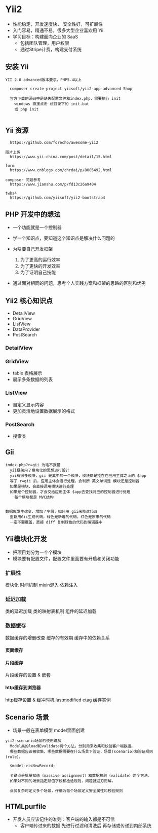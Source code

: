 # Yii2
* 性能稳定，开发速度快， 安全性好，可扩展性
* 入门容易，精通不易，很多大型企业喜欢用 Yii
* 学习目标：构建面向企业的 SaaS
  * 包括团队管理，用户权限
  * 通过Stripe计费，构建支付系统


## 安装 Yii
```
YII 2.0 advanced版本要求，PHP5.4以上

  composer create-project yiisoft/yii2-app-advanced Shop
  
  官方下载的源码中是缺失配置文件和index.php，需要执行 init
    windows 直接点击 根目录下的 init.bat
    或 php init
  
```


## Yii 资源
```
  https://github.com/forecho/awesome-yii2

图片上传
  https://www.yii-china.com/post/detail/15.html
  
form
  https://www.cnblogs.com/chrdai/p/8005492.html
  
composer 问题参考
  https://www.jianshu.com/p/fd13c26a9404

twbs4
  https://github.com/yiisoft/yii2-bootstrap4

```


## PHP 开发中的想法
* 一个功能就是一个控制器
* 学一个知识点，要知道这个知识点是解决什么问题的
* 为啥要自己开发框架
  1. 为了更高的运行效率
  2. 为了更快的开发效率
  3. 为了证明自己技能

* 通过面对相同的问题，思考个人实践方案和框架的思路的区别和优劣


## Yii2 核心知识点
* DetailView
* GridView
* ListView
* DataProvider
* PostSearch

### DetailView

### GridView
  * table 表格展示
  * 展示多条数据的列表

### ListView
  * 自定义显示内容
  * 更加灵活地设置数据展示的格式

### PostSearch
  * 搜索类


## Gii
```
index.php?r=gii 为啥不报错
  yii框架用了模块化的思想进行设计
  yii有很多模块，gii 是其中的一个模块，模块都是挂在在应用主体之上的 $app
  写了 r=gii 后，应用主体会进行处理，会判断 英文单词是 模块还是控制器
  如果是模块，会直接调用模块进行处理
  如果是个控制器，才会交给应用主体 $app去查找对应的控制器进行处理
    每个模块都是 MVC结构


数据库发生改变，增加了字段，如何用 gii来修改代码
  重新用Gii生成代码，绿色是新增的代码，红色是原来的代码
  一定不要覆盖，直接 diff 复制绿色的代码到编辑器中
```


## Yii模块化开发
* 把项目划分为一个个模块
* 模块要有配置文件，配置文件里面要有开启和关闭功能


### 扩展性
  模块化
  时间机制
  mixin混入
  依赖注入


### 延迟加载
  类的延迟加载
  类的映射表机制
  组件的延迟加载

### 数据缓存
  数据缓存的增删改查
  缓存的有效期
  缓存中的依赖关系


#### 页面缓存


#### 片段缓存
  片段缓存的设置 & 嵌套


#### http缓存到浏览器
  http缓存设置 & 缓冲时机
  lastmodified
  etag
  缓存实例


## Scenario 场景
* 场景一般在表单模型 model里面创建

```
yii2-scenario场景的使用讲解
  Model类的load和validate两个方法，分别用来收集和校验客户端数据。
  哪些数据应该被收集，哪些数据需要在什么场景下验证，场景(scenario)和验证规则(rule)。

  $model->isNewRecord;

  关键点是批量赋值（massive assignment）和数据校验（validate）两个方法。
  如果对不同的场景指定赋值字段和检验规则，问题就迎刃而解。

  业务复杂时定义多个场景，仔细为每个场景定义安全属性和校验规则
```


## HTMLpurfile
* 开发人员应该记住的准则：客户端的输入都是不可信
  * 客户端传过来的数据 先进行过滤和清洗后 再存储或传递到内部系统



